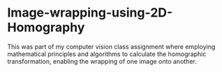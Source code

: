 # Image-wrapping-using-2D-Homography
This was part of my computer vision class assignment where employing mathematical principles and algorithms to calculate the homographic transformation, enabling the wrapping of one image onto another.
